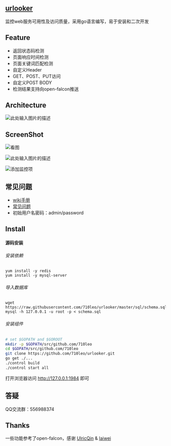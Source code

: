 ## [urlooker][1]
监控web服务可用性及访问质量，采用go语言编写，易于安装和二次开发

## Feature
- 返回状态码检测
- 页面响应时间检测
- 页面关键词匹配检测
- 自定义Header
- GET、POST、PUT访问
- 自定义POST BODY
- 检测结果支持向open-falcon推送

## Architecture
![此处输入图片的描述][2]

## ScreenShot

![看图][3]

![此处输入图片的描述][4]

![添加监控项][5]

## 常见问题
- [wiki手册][6]
- [常见问题][7]
- 初始用户名密码：admin/password

## Install

#### 源码安装
###### 安装依赖
```
yum install -y redis
yum install -y mysql-server
```
###### 导入数据库
```
wget https://raw.githubusercontent.com/710leo/urlooker/master/sql/schema.sql
mysql -h 127.0.0.1 -u root -p < schema.sql
```

###### 安装组件
```bash
# set $GOPATH and $GOROOT
mkdir -p $GOPATH/src/github.com/710leo
cd $GOPATH/src/github.com/710leo
git clone https://github.com/710leo/urlooker.git
go get ./...
./control build
./control start all
```

打开浏览器访问 http://127.0.0.1:1984 即可


## 答疑
QQ交流群：556988374

## Thanks
一些功能参考了open-falcon，感谢 [UlricQin][9] & [laiwei][10]


  [1]: https://github.com/urlooker
  [2]: https://github.com/urlooker/wiki/raw/master/img/urlooker4.png
  [3]: https://github.com/urlooker/wiki/raw/master/img/urlooker1.png
  [4]: https://github.com/urlooker/wiki/raw/master/img/urlooker3.png
  [5]: https://github.com/urlooker/wiki/raw/master/img/urlooker2.png
  [6]: https://github.com/URLooker/web
  [7]: https://github.com/URLooker/agent
  [8]: https://github.com/URLooker/alarm
  [9]: http://ulricqin.com/
  [10]: https://github.com/laiwei